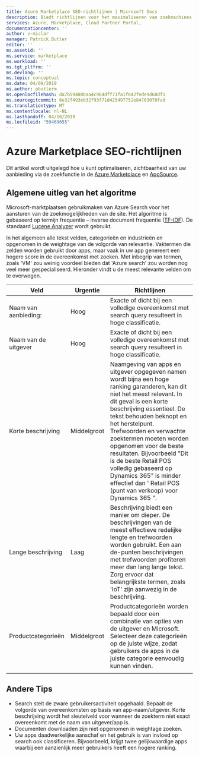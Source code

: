 ```yaml
---
title: Azure Marketplace SEO-richtlijnen | Microsoft Docs
description: Biedt richtlijnen voor het maximaliseren van zoekmachines (SEO).
services: Azure, Marketplace, Cloud Partner Portal,
documentationcenter: ''
author: v-miclar
manager: Patrick.Butler
editor: ''
ms.assetid: ''
ms.service: marketplace
ms.workload: ''
ms.tgt_pltfrm: ''
ms.devlang: ''
ms.topic: conceptual
ms.date: 04/09/2019
ms.author: pbutlerm
ms.openlocfilehash: da7b59400baa4c964dff71fa1f842fede9d68df1
ms.sourcegitcommit: 6e32f493eb32f93f71d425497752e84763070fad
ms.translationtype: MT
ms.contentlocale: nl-NL
ms.lasthandoff: 04/10/2019
ms.locfileid: "59469655"
---
```

# <a name="azure-marketplace-seo-guidance"></a>Azure Marketplace SEO-richtlijnen

Dit artikel wordt uitgelegd hoe u kunt optimaliseren, zichtbaarheid van uw aanbieding via de zoekfunctie in de [Azure Marketplace](https://azuremarketplace.microsoft.com) en [AppSource](https://appsource.microsoft.com). 


## <a name="general-explanation-of-algorithm"></a>Algemene uitleg van het algoritme

Microsoft-marktplaatsen gebruikmaken van Azure Search voor het aansturen van de zoekmogelijkheden van de site. Het algoritme is gebaseerd op termijn frequentie – inverse document frequentie ([TF-IDF](https://en.wikipedia.org/wiki/Tf–idf)). De standaard [Lucene Analyzer](https://lucene.apache.org/core/) wordt gebruikt.

In het algemeen alle tekst velden, categorieën en industrieën en opgenomen in de weightage van de volgorde van relevantie. Vaktermen die zelden worden gebruikt door apps, maar vaak in uw app genereert een hogere score in de overeenkomst met zoeken. Met inbegrip van termen, zoals 'VM' zou weinig voordeel bieden dat 'Azure search' zou worden nog veel meer gespecialiseerd.
Hieronder vindt u de meest relevante velden om te overwegen.

 
|  Veld                   | Urgentie | Richtlijnen                                                                                            |
|  --------------------    | ----------                   | ---------------                                                                   |
| Naam van aanbieding:               |  Hoog      | Exacte of dicht bij een volledige overeenkomst met search query resulteert in hoge classificatie.                       |
| Naam van de uitgever           |  Hoog      | Exacte of dicht bij een volledige overeenkomst met search query resulteert in hoge classificatie.                       |
| Korte beschrijving        |  Middelgroot    | Naamgeving van apps en uitgever opgegeven namen wordt bijna een hoge ranking garanderen, kan dit niet het meest relevant. In dit geval is een korte beschrijving essentieel. De tekst behouden beknopt en het herstelpunt. Trefwoorden en verwachte zoektermen moeten worden opgenomen voor de beste resultaten.  Bijvoorbeeld "Dit is de beste Retail POS volledig gebaseerd op Dynamics 365" is minder effectief dan ' Retail POS (punt van verkoop) voor Dynamics 365 ".  | 
| Lange beschrijving         |  Laag       | Beschrijving biedt een manier om dieper. De beschrijvingen van de meest effectieve redelijke lengte en trefwoorden worden gebruikt.  Een aan de-punten beschrijvingen met trefwoorden profiteren meer dan lang lange tekst. Zorg ervoor dat belangrijkste termen, zoals 'IoT' zijn aanwezig in de beschrijving.  |
| Productcategorieën       | Middelgroot     |  Productcategorieën worden bepaald door een combinatie van opties van de uitgever en Microsoft. Selecteer deze categorieën op de juiste wijze, zodat gebruikers de apps in de juiste categorie eenvoudig kunnen vinden. |
|  |  |  |


## <a name="other-tips"></a>Andere Tips

-   Search stelt de zware gebruikersactiviteit opgehaald. Bepaalt de volgorde van overeenkomsten op basis van app-naam/uitgever. Korte beschrijving wordt het sleutelveld voor wanneer de zoekterm niet exact overeenkomt met de naam van uitgever/app is.
-   Documenten downloaden zijn niet opgenomen in weightage zoeken.
-   Uw apps daadwerkelijke aanschaf en het gebruik is van invloed op search ook classificeren. Bijvoorbeeld, krijgt twee gelijkwaardige apps waarbij een aanzienlijk meer gebruikers heeft een hogere ranking.
